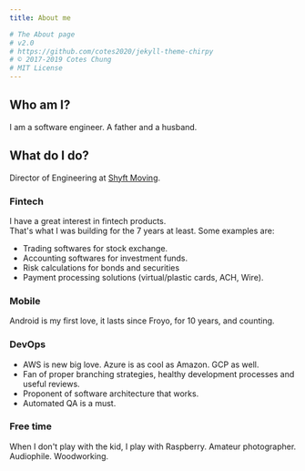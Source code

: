 ```yaml
---
title: About me

# The About page
# v2.0
# https://github.com/cotes2020/jekyll-theme-chirpy
# © 2017-2019 Cotes Chung
# MIT License
---
```


## Who am I?

I am a software engineer. A father and a husband.

## What do I do?

Director of Engineering at [Shyft Moving](http://www.shyftmoving.com).  

### Fintech
I have a great interest in fintech products.  
That's what I was building for the 7 years at least. Some examples are:

- Trading softwares for stock exchange.
- Accounting softwares for investment funds.
- Risk calculations for bonds and securities
- Payment processing solutions (virtual/plastic cards, ACH, Wire).

### Mobile
Android is my first love, it lasts since Froyo, for 10 years, and counting.

### DevOps

- AWS is new big love. Azure is as cool as Amazon. GCP as well.  
- Fan of proper branching strategies, healthy development processes and useful reviews.
- Proponent of software architecture that works.
- Automated QA is a must.

### Free time

When I don't play with the kid, I play with Raspberry. Amateur photographer. Audiophile. Woodworking.
